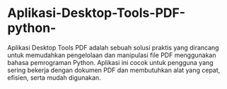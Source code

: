 # Aplikasi-Desktop-Tools-PDF-python-
Aplikasi Desktop Tools PDF adalah sebuah solusi praktis yang dirancang untuk memudahkan pengelolaan dan manipulasi file PDF menggunakan bahasa pemrograman Python. Aplikasi ini cocok untuk pengguna yang sering bekerja dengan dokumen PDF dan membutuhkan alat yang cepat, efisien, serta mudah digunakan.
